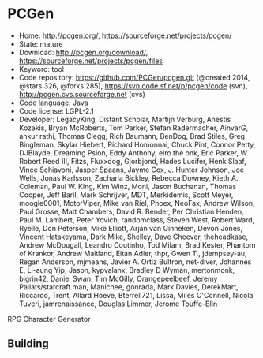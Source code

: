 # PCGen

- Home: http://pcgen.org/, https://sourceforge.net/projects/pcgen/
- State: mature
- Download: http://pcgen.org/download/, https://sourceforge.net/projects/pcgen/files
- Keyword: tool
- Code repository: https://github.com/PCGen/pcgen.git (@created 2014, @stars 326, @forks 285), https://svn.code.sf.net/p/pcgen/code (svn), http://pcgen.cvs.sourceforge.net (cvs)
- Code language: Java
- Code license: LGPL-2.1
- Developer: LegacyKing, Distant Scholar, Martijn Verburg, Anestis Kozakis, Bryan McRoberts, Tom Parker, Stefan Radermacher, AinvarG, ankur rathi, Thomas Clegg, Rich Baumann, BenDog, Brad Stiles, Greg Bingleman, Skylar Hiebert, Richard Homonnai, Chuck Pint, Connor Petty, DJBlayde, Dreaming Psion, Eddy Anthony, elro the onk, Eric Parker, W. Robert Reed III, Fitzs, Fluxxdog, Gjorbjond, Hades Lucifer, Henk Slaaf, Vince Schiavoni, Jasper Spaans, Jayme Cox, J. Hunter Johnson, Joe Wells, Jonas Karlsson, Zacharia Bickley, Rebecca Downey, Kieth A. Coleman, Paul W. King, Kim Winz, Moni, Jason Buchanan, Thomas Cooper, Jeff Baril, Mark Schrijver, MDT, Merkidemis, Scott Meyer, moogle0001, MotorViper, Mike van Riel, Phoex, NeoFax, Andrew Wilson, Paul Grosse, Matt Chambers, David R. Bender, Per Christian Henden, Paul M. Lambert, Peter Yovich, randomclass, Steven West, Robert Ward, Ryelle, Don Peterson, Mike Elliott, Arjan van Ginneken, Devon Jones, Vincent Hatakeyama, Dark Mike, Shelley, Dave Cheever, theheadkase, Andrew McDougall, Leandro Coutinho, Tod Milam, Brad Kester, Phantom of Krankor, Andrew Maitland, Eitan Adler, thpr, Gwen T., jdempsey-au, Regan Anderson, mjmeans, Javier A. Ortiz Bultron, net-diver, Johannes E, Li-aung Yip, Jason, kypvalanx, Bradley D Wyman, mertonmonk, bigrin42, Daniel Swan, Tim McGilly, Orangepeelbeef, Jeremy Pallats/starcraft.man, Manichee, gonrada, Mark Davies, DerekMart, Riccardo, Trent, Allard Hoeve, Bterrell721, Lissa, Miles O'Connell, Nicola Tuveri, jamrenaissance, Douglas Limmer, Jerome Touffe-Blin

RPG Character Generator

## Building
